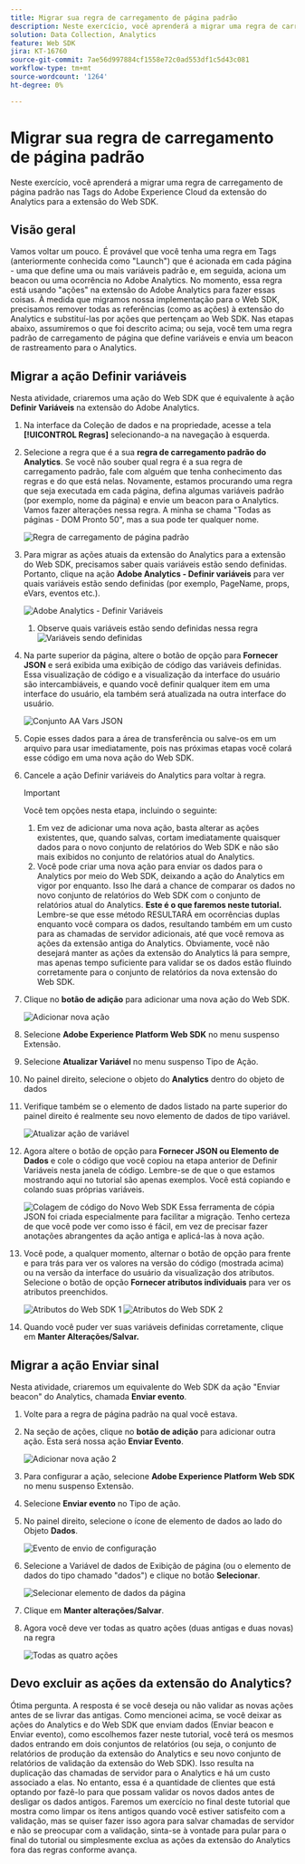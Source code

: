 ```yaml
---
title: Migrar sua regra de carregamento de página padrão
description: Neste exercício, você aprenderá a migrar uma regra de carregamento de página padrão nas Tags do Adobe Experience Cloud da extensão do Analytics para a extensão do Web SDK.
solution: Data Collection, Analytics
feature: Web SDK
jira: KT-16760
source-git-commit: 7ae56d997884cf1558e72c0ad553df1c5d43c081
workflow-type: tm+mt
source-wordcount: '1264'
ht-degree: 0%

---
```



# Migrar sua regra de carregamento de página padrão

Neste exercício, você aprenderá a migrar uma regra de carregamento de página padrão nas Tags do Adobe Experience Cloud da extensão do Analytics para a extensão do Web SDK.

## Visão geral

Vamos voltar um pouco. É provável que você tenha uma regra em Tags (anteriormente conhecida como &quot;Launch&quot;) que é acionada em cada página - uma que define uma ou mais variáveis padrão e, em seguida, aciona um beacon ou uma ocorrência no Adobe Analytics. No momento, essa regra está usando &quot;ações&quot; na extensão do Adobe Analytics para fazer essas coisas. À medida que migramos nossa implementação para o Web SDK, precisamos remover todas as referências (como as ações) à extensão do Analytics e substituí-las por ações que pertençam ao Web SDK. Nas etapas abaixo, assumiremos o que foi descrito acima; ou seja, você tem uma regra padrão de carregamento de página que define variáveis e envia um beacon de rastreamento para o Analytics.

## Migrar a ação Definir variáveis

Nesta atividade, criaremos uma ação do Web SDK que é equivalente à ação **Definir Variáveis** na extensão do Adobe Analytics.

1. Na interface da Coleção de dados e na propriedade, acesse a tela **[!UICONTROL Regras]** selecionando-a na navegação à esquerda.
1. Selecione a regra que é a sua **regra de carregamento padrão do Analytics**. Se você não souber qual regra é a sua regra de carregamento padrão, fale com alguém que tenha conhecimento das regras e do que está nelas. Novamente, estamos procurando uma regra que seja executada em cada página, defina algumas variáveis padrão (por exemplo, nome da página) e envie um beacon para o Analytics. Vamos fazer alterações nessa regra. A minha se chama &quot;Todas as páginas - DOM Pronto 50&quot;, mas a sua pode ter qualquer nome.

   ![Regra de carregamento de página padrão](assets/default-page-load-rule.jpg)

1. Para migrar as ações atuais da extensão do Analytics para a extensão do Web SDK, precisamos saber quais variáveis estão sendo definidas. Portanto, clique na ação **Adobe Analytics - Definir variáveis** para ver quais variáveis estão sendo definidas (por exemplo, PageName, props, eVars, eventos etc.).

   ![Adobe Analytics - Definir Variáveis](assets/aa-set-variables.jpg)
   1. Observe quais variáveis estão sendo definidas nessa regra
      ![Variáveis sendo definidas](assets/aa-vars-set.jpg)

1. Na parte superior da página, altere o botão de opção para **Fornecer JSON** e será exibida uma exibição de código das variáveis definidas. Essa visualização de código e a visualização da interface do usuário são intercambiáveis, e quando você definir qualquer item em uma interface do usuário, ela também será atualizada na outra interface do usuário.

   ![Conjunto AA Vars JSON](assets/aa-setvars-json.jpg)

1. Copie esses dados para a área de transferência ou salve-os em um arquivo para usar imediatamente, pois nas próximas etapas você colará esse código em uma nova ação do Web SDK.
1. Cancele a ação Definir variáveis do Analytics para voltar à regra.

   >[!IMPORTANT]
   >
   >Você tem opções nesta etapa, incluindo o seguinte:
   >1. Em vez de adicionar uma nova ação, basta alterar as ações existentes, que, quando salvas, cortam imediatamente quaisquer dados para o novo conjunto de relatórios do Web SDK e não são mais exibidos no conjunto de relatórios atual do Analytics.
   >1. Você pode criar uma nova ação para enviar os dados para o Analytics por meio do Web SDK, deixando a ação do Analytics em vigor por enquanto. Isso lhe dará a chance de comparar os dados no novo conjunto de relatórios do Web SDK com o conjunto de relatórios atual do Analytics. **Este é o que faremos neste tutorial.** Lembre-se que esse método RESULTARÁ em ocorrências duplas enquanto você compara os dados, resultando também em um custo para as chamadas de servidor adicionais, até que você remova as ações da extensão antiga do Analytics. Obviamente, você não desejará manter as ações da extensão do Analytics lá para sempre, mas apenas tempo suficiente para validar se os dados estão fluindo corretamente para o conjunto de relatórios da nova extensão do Web SDK.

1. Clique no **botão de adição** para adicionar uma nova ação do Web SDK.

   ![Adicionar nova ação](assets/add-new-action.jpg)

1. Selecione **Adobe Experience Platform Web SDK** no menu suspenso Extensão.
1. Selecione **Atualizar Variável** no menu suspenso Tipo de Ação.
1. No painel direito, selecione o objeto do **Analytics** dentro do objeto de dados
1. Verifique também se o elemento de dados listado na parte superior do painel direito é realmente seu novo elemento de dados de tipo variável.

   ![Atualizar ação de variável](assets/update-variable-action-analytics.jpg)

1. Agora altere o botão de opção para **Fornecer JSON ou Elemento de Dados** e cole o código que você copiou na etapa anterior de Definir Variáveis nesta janela de código. Lembre-se de que o que estamos mostrando aqui no tutorial são apenas exemplos. Você está copiando e colando suas próprias variáveis.

   ![Colagem de código do Novo Web SDK](assets/new-websdk-code-paste.jpg)
Essa ferramenta de cópia JSON foi criada especialmente para facilitar a migração. Tenho certeza de que você pode ver como isso é fácil, em vez de precisar fazer anotações abrangentes da ação antiga e aplicá-las à nova ação.

1. Você pode, a qualquer momento, alternar o botão de opção para frente e para trás para ver os valores na versão do código (mostrada acima) ou na versão da interface do usuário da visualização dos atributos. Selecione o botão de opção **Fornecer atributos individuais** para ver os atributos preenchidos.

   ![Atributos do Web SDK 1](assets/websdk-attributes-1.jpg)
   ![Atributos do Web SDK 2](assets/websdk-attributes-2.jpg)

1. Quando você puder ver suas variáveis definidas corretamente, clique em **Manter Alterações/Salvar.**

## Migrar a ação Enviar sinal

Nesta atividade, criaremos um equivalente do Web SDK da ação &quot;Enviar beacon&quot; do Analytics, chamada **Enviar evento**.

1. Volte para a regra de página padrão na qual você estava.
1. Na seção de ações, clique no **botão de adição** para adicionar outra ação. Esta será nossa ação **Enviar Evento**.

   ![Adicionar nova ação 2](assets/add-new-action-2.jpg)

1. Para configurar a ação, selecione **Adobe Experience Platform Web SDK** no menu suspenso Extensão.
1. Selecione **Enviar evento** no Tipo de ação.
1. No painel direito, selecione o ícone de elemento de dados ao lado do Objeto **Dados**.

   ![Evento de envio de configuração](assets/send-event-config.jpg)

1. Selecione a Variável de dados de Exibição de página (ou o elemento de dados do tipo chamado &quot;dados&quot;) e clique no botão **Selecionar**.

   ![Selecionar elemento de dados da página](assets/select-data-element-variable.jpg)

1. Clique em **Manter alterações/Salvar**.
1. Agora você deve ver todas as quatro ações (duas antigas e duas novas) na regra

   ![Todas as quatro ações](assets/all-four-actions.jpg)

## Devo excluir as ações da extensão do Analytics?

Ótima pergunta. A resposta é se você deseja ou não validar as novas ações antes de se livrar das antigas. Como mencionei acima, se você deixar as ações do Analytics e do Web SDK que enviam dados (Enviar beacon e Enviar evento), como escolhemos fazer neste tutorial, você terá os mesmos dados entrando em dois conjuntos de relatórios (ou seja, o conjunto de relatórios de produção da extensão do Analytics e seu novo conjunto de relatórios de validação da extensão do Web SDK). Isso resulta na duplicação das chamadas de servidor para o Analytics e há um custo associado a elas. No entanto, essa é a quantidade de clientes que está optando por fazê-lo para que possam validar os novos dados antes de desligar os dados antigos. Faremos um exercício no final deste tutorial que mostra como limpar os itens antigos quando você estiver satisfeito com a validação, mas se quiser fazer isso agora para salvar chamadas de servidor e não se preocupar com a validação, sinta-se à vontade para pular para o final do tutorial ou simplesmente exclua as ações da extensão do Analytics fora das regras conforme avança.

